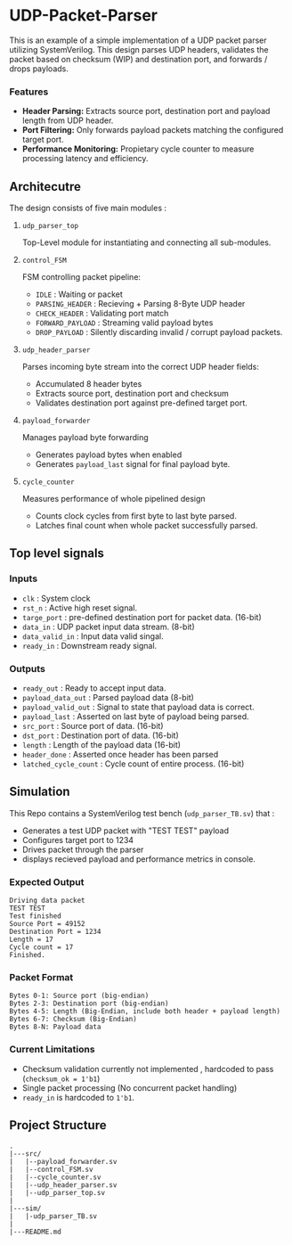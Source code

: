 # UDP-Packet-Parser

This is an example of a simple implementation of a UDP packet parser utilizing SystemVerilog. This design parses UDP headers, validates the packet based on checksum (WIP) and destination port, and forwards / drops payloads.

### Features

- **Header Parsing:** Extracts source port, destination port and payload length from UDP header.
- **Port Filtering:** Only forwards payload packets matching the configured target port.
- **Performance Monitoring:** Propietary cycle counter to measure processing latency and efficiency.

## Architecutre

The design consists of five main modules :

1. `udp_parser_top`
   
   Top-Level module for instantiating and connecting all sub-modules.

2. `control_FSM`

    FSM controlling packet pipeline:
    - `IDLE` : Waiting or packet
    - `PARSING_HEADER` : Recieving + Parsing 8-Byte UDP header
    - `CHECK_HEADER` : Validating port match
    - `FORWARD_PAYLOAD` : Streaming valid payload bytes
    - `DROP_PAYLOAD` : Silently discarding invalid / corrupt payload packets.
  
3. `udp_header_parser`

    Parses incoming byte stream into the correct UDP header fields:

    - Accumulated 8 header bytes
    - Extracts source port, destination port and checksum
    - Validates destination port against pre-defined target port.

4. `payload_forwarder`

    Manages payload byte forwarding

    - Generates payload bytes when enabled
    - Generates `payload_last` signal for final payload byte.

5. `cycle_counter`

    Measures performance of whole pipelined design

    - Counts clock cycles from first byte to last byte parsed.
    - Latches final count when whole packet successfully parsed.

## Top level signals
###  Inputs

- `clk` : System clock
- `rst_n` : Active high reset signal.
- `targe_port` : pre-defined destination port for packet data. (16-bit)
- `data_in` : UDP packet input data stream. (8-bit)
- `data_valid_in` : Input data valid singal.
- `ready_in` : Downstream ready signal.

### Outputs

- `ready_out` : Ready to accept input data.
- `payload_data_out` : Parsed payload data (8-bit)
- `payload_valid_out` : Signal to state that payload data is correct.
- `payload_last` : Asserted on last byte of payload being parsed.
- `src_port` : Source port of data. (16-bit)
- `dst_port` : Destination port of data. (16-bit)
- `length` : Length of the payload data (16-bit)
- `header_done` : Asserted once header has been parsed
- `latched_cycle_count` : Cycle count of entire process. (16-bit)    

## Simulation

This Repo contains a SystemVerilog test bench (`udp_parser_TB.sv`) that : 
- Generates a test UDP packet with "TEST TEST" payload
- Configures target port to 1234
- Drives packet through the parser
- displays recieved payload and performance metrics in console.

### Expected Output

```
Driving data packet
TEST TEST
Test finished
Source Port = 49152
Destination Port = 1234
Length = 17
Cycle count = 17
Finished.
```

### Packet Format

```
Bytes 0-1: Source port (big-endian)
Bytes 2-3: Destination port (big-endian)
Bytes 4-5: Length (Big-Endian, include both header + payload length)
Bytes 6-7: Checksum (Big-Endian)
Bytes 8-N: Payload data
```

### Current Limitations
- Checksum validation currently not implemented , hardcoded to pass (`checksum_ok = 1'b1`)
- Single packet processing (No concurrent packet handling)
- `ready_in` is hardcoded to `1'b1`.


## Project Structure

```
.
|---src/
|   |--payload_forwarder.sv
|   |--control_FSM.sv
|   |--cycle_counter.sv
|   |--udp_header_parser.sv
|   |--udp_parser_top.sv
|
|---sim/
|   |-udp_parser_TB.sv
|
|---README.md
```